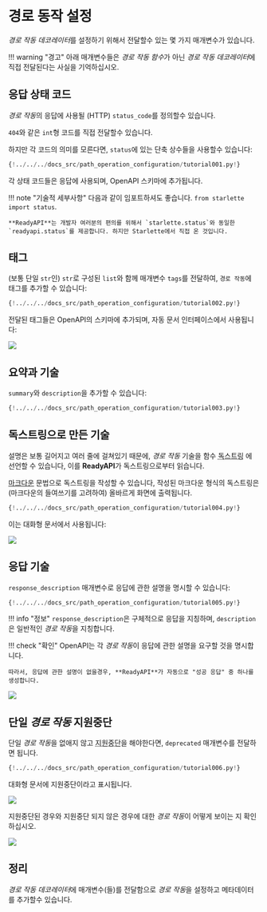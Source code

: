 # 경로 동작 설정

*경로 작동 데코레이터*를 설정하기 위해서 전달할수 있는 몇 가지 매개변수가 있습니다.

!!! warning "경고"
    아래 매개변수들은 *경로 작동 함수*가 아닌 *경로 작동 데코레이터*에 직접 전달된다는 사실을 기억하십시오.

## 응답 상태 코드

*경로 작동*의 응답에 사용될 (HTTP) `status_code`를 정의할수 있습니다.

`404`와 같은 `int`형 코드를 직접 전달할수 있습니다.

하지만 각 코드의 의미를 모른다면, `status`에 있는 단축 상수들을 사용할수 있습니다:

```Python hl_lines="3  17"
{!../../../docs_src/path_operation_configuration/tutorial001.py!}
```

각 상태 코드들은 응답에 사용되며, OpenAPI 스키마에 추가됩니다.

!!! note "기술적 세부사항"
    다음과 같이 임포트하셔도 좋습니다. `from starlette import status`.

    **ReadyAPI**는 개발자 여러분의 편의를 위해서 `starlette.status`와 동일한 `readyapi.status`를 제공합니다. 하지만 Starlette에서 직접 온 것입니다.

## 태그

(보통 단일 `str`인) `str`로 구성된 `list`와 함께 매개변수 `tags`를 전달하여, `경로 작동`에 태그를 추가할 수 있습니다:

```Python hl_lines="17  22  27"
{!../../../docs_src/path_operation_configuration/tutorial002.py!}
```

전달된 태그들은 OpenAPI의 스키마에 추가되며, 자동 문서 인터페이스에서 사용됩니다:

<img src="/img/tutorial/path-operation-configuration/image01.png">

## 요약과 기술

`summary`와 `description`을 추가할 수 있습니다:

```Python hl_lines="20-21"
{!../../../docs_src/path_operation_configuration/tutorial003.py!}
```

## 독스트링으로 만든 기술

설명은 보통 길어지고 여러 줄에 걸쳐있기 때문에, *경로 작동* 기술을 함수 <abbr title="함수안에 있는 첫번째 표현식으로, 문서로 사용될 여러 줄에 걸친 (변수에 할당되지 않은) 문자열"> 독스트링</abbr> 에 선언할 수 있습니다, 이를 **ReadyAPI**가 독스트링으로부터 읽습니다.

<a href="https://ko.wikipedia.org/wiki/%EB%A7%88%ED%81%AC%EB%8B%A4%EC%9A%B4" class="external-link" target="_blank">마크다운</a> 문법으로 독스트링을 작성할 수 있습니다, 작성된 마크다운 형식의 독스트링은 (마크다운의 들여쓰기를 고려하여) 올바르게 화면에 출력됩니다.

```Python hl_lines="19-27"
{!../../../docs_src/path_operation_configuration/tutorial004.py!}
```

이는 대화형 문서에서 사용됩니다:

<img src="/img/tutorial/path-operation-configuration/image02.png">

## 응답 기술

`response_description` 매개변수로 응답에 관한 설명을 명시할 수 있습니다:

```Python hl_lines="21"
{!../../../docs_src/path_operation_configuration/tutorial005.py!}
```

!!! info "정보"
    `response_description`은 구체적으로 응답을 지칭하며, `description`은 일반적인 *경로 작동*을 지칭합니다.

!!! check "확인"
    OpenAPI는 각 *경로 작동*이 응답에 관한 설명을 요구할 것을 명시합니다.

    따라서, 응답에 관한 설명이 없을경우, **ReadyAPI**가 자동으로 "성공 응답" 중 하나를 생성합니다.

<img src="/img/tutorial/path-operation-configuration/image03.png">

## 단일 *경로 작동* 지원중단

단일 *경로 작동*을 없애지 않고 <abbr title="구식, 사용하지 않는것이 권장됨">지원중단</abbr>을 해야한다면, `deprecated` 매개변수를 전달하면 됩니다.

```Python hl_lines="16"
{!../../../docs_src/path_operation_configuration/tutorial006.py!}
```

대화형 문서에 지원중단이라고 표시됩니다.

<img src="/img/tutorial/path-operation-configuration/image04.png">

지원중단된 경우와 지원중단 되지 않은 경우에 대한 *경로 작동*이 어떻게 보이는 지 확인하십시오.

<img src="/img/tutorial/path-operation-configuration/image05.png">

## 정리

*경로 작동 데코레이터*에 매개변수(들)를 전달함으로 *경로 작동*을 설정하고 메타데이터를 추가할수 있습니다.
